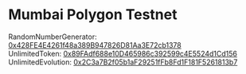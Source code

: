 # Mumbai Polygon Testnet
RandomNumberGenerator: [0x428FE4E4261f48a389B947826D81Aa3E72cb1378](https://mumbai.polygonscan.com/address/0x428FE4E4261f48a389B947826D81Aa3E72cb1378)  
UnlimitedToken: [0x89FAdf688e10D465986c392599c4E5524d1Cd156](https://mumbai.polygonscan.com/address/0x89FAdf688e10D465986c392599c4E5524d1Cd156)  
UnlimitedEvolution: [0x2C3a7B2f05b1aF29251fFb8Fd1F181F5261813b7](https://mumbai.polygonscan.com/address/0x2C3a7B2f05b1aF29251fFb8Fd1F181F5261813b7)